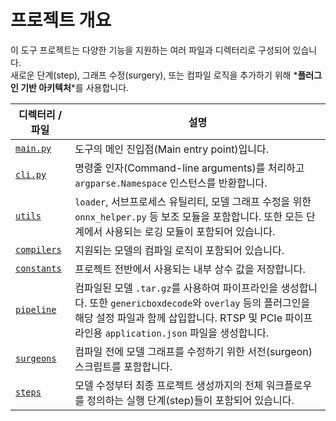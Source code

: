 # 프로젝트 개요

이 도구 프로젝트는 다양한 기능을 지원하는 여러 파일과 디렉터리로 구성되어 있습니다.  
새로운 단계(step), 그래프 수정(surgery), 또는 컴파일 로직을 추가하기 위해 *__플러그인 기반 아키텍처__*를 사용합니다.

| 디렉터리 / 파일 | 설명 |
|------------------|------|
| [`main.py`](../../../model_to_pipeline/main.py) | 도구의 메인 진입점(Main entry point)입니다. |
| [`cli.py`](../../../model_to_pipeline/cli.py) | 명령줄 인자(Command-line arguments)를 처리하고 `argparse.Namespace` 인스턴스를 반환합니다. |
| [`utils`](../../../model_to_pipeline/utils) | `loader`, 서브프로세스 유틸리티, 모델 그래프 수정을 위한 `onnx_helper.py` 등 보조 모듈을 포함합니다. 또한 모든 단계에서 사용되는 로깅 모듈이 포함되어 있습니다. |
| [`compilers`](../../../model_to_pipeline/compilers) | 지원되는 모델의 컴파일 로직이 포함되어 있습니다. |
| [`constants`](../../../model_to_pipeline/constants) | 프로젝트 전반에서 사용되는 내부 상수 값을 저장합니다. |
| [`pipeline`](../../../model_to_pipeline/pipeline) | 컴파일된 모델 `.tar.gz`를 사용하여 파이프라인을 생성합니다. 또한 `genericboxdecode`와 `overlay` 등의 플러그인을 해당 설정 파일과 함께 삽입합니다. RTSP 및 PCIe 파이프라인용 `application.json` 파일을 생성합니다. |
| [`surgeons`](../../../model_to_pipeline/surgeons) | 컴파일 전에 모델 그래프를 수정하기 위한 서전(surgeon) 스크립트를 포함합니다. |
| [`steps`](../../../model_to_pipeline/steps) | 모델 수정부터 최종 프로젝트 생성까지의 전체 워크플로우를 정의하는 실행 단계(step)들이 포함되어 있습니다. |
